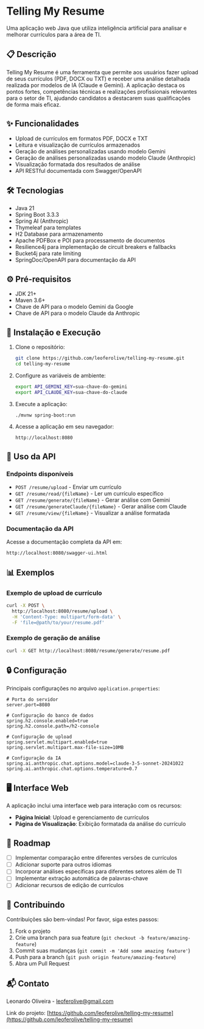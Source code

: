# Telling My Resume

Uma aplicação web Java que utiliza inteligência artificial para analisar e melhorar currículos para a área de TI.

## 📋 Descrição

Telling My Resume é uma ferramenta que permite aos usuários fazer upload de seus currículos (PDF, DOCX ou TXT) e receber uma análise detalhada realizada por modelos de IA (Claude e Gemini). A aplicação destaca os pontos fortes, competências técnicas e realizações profissionais relevantes para o setor de TI, ajudando candidatos a destacarem suas qualificações de forma mais eficaz.

## ✨ Funcionalidades

- Upload de currículos em formatos PDF, DOCX e TXT
- Leitura e visualização de currículos armazenados
- Geração de análises personalizadas usando modelo Gemini
- Geração de análises personalizadas usando modelo Claude (Anthropic)
- Visualização formatada dos resultados de análise
- API RESTful documentada com Swagger/OpenAPI

## 🛠️ Tecnologias

- Java 21
- Spring Boot 3.3.3
- Spring AI (Anthropic)
- Thymeleaf para templates
- H2 Database para armazenamento
- Apache PDFBox e POI para processamento de documentos
- Resilience4j para implementação de circuit breakers e fallbacks
- Bucket4j para rate limiting
- SpringDoc/OpenAPI para documentação da API

## ⚙️ Pré-requisitos

- JDK 21+
- Maven 3.6+
- Chave de API para o modelo Gemini da Google
- Chave de API para o modelo Claude da Anthropic

## 🚀 Instalação e Execução

1. Clone o repositório:
   ```bash
   git clone https://github.com/leoferolive/telling-my-resume.git
   cd telling-my-resume
   ```

2. Configure as variáveis de ambiente:
   ```bash
   export API_GEMINI_KEY=sua-chave-do-gemini
   export API_CLAUDE_KEY=sua-chave-do-claude
   ```

3. Execute a aplicação:
   ```bash
   ./mvnw spring-boot:run
   ```

4. Acesse a aplicação em seu navegador:
   ```
   http://localhost:8080
   ```

## 📝 Uso da API

### Endpoints disponíveis

- `POST /resume/upload` - Enviar um currículo
- `GET /resume/read/{fileName}` - Ler um currículo específico
- `GET /resume/generate/{fileName}` - Gerar análise com Gemini
- `GET /resume/generateClaude/{fileName}` - Gerar análise com Claude
- `GET /resume/view/{fileName}` - Visualizar a análise formatada

### Documentação da API

Acesse a documentação completa da API em:
```
http://localhost:8080/swagger-ui.html
```

## 📊 Exemplos

### Exemplo de upload de currículo

```bash
curl -X POST \
  http://localhost:8080/resume/upload \
  -H 'Content-Type: multipart/form-data' \
  -F 'file=@path/to/your/resume.pdf'
```

### Exemplo de geração de análise

```bash
curl -X GET http://localhost:8080/resume/generate/resume.pdf
```

## 🔒 Configuração

Principais configurações no arquivo `application.properties`:

```properties
# Porta do servidor
server.port=8080

# Configuração do banco de dados
spring.h2.console.enabled=true
spring.h2.console.path=/h2-console

# Configuração de upload
spring.servlet.multipart.enabled=true
spring.servlet.multipart.max-file-size=10MB

# Configuração da IA
spring.ai.anthropic.chat.options.model=claude-3-5-sonnet-20241022
spring.ai.anthropic.chat.options.temperature=0.7
```

## 🖥️ Interface Web

A aplicação inclui uma interface web para interação com os recursos:

- **Página Inicial**: Upload e gerenciamento de currículos
- **Página de Visualização**: Exibição formatada da análise do currículo

## 🚧 Roadmap

- [ ] Implementar comparação entre diferentes versões de currículos
- [ ] Adicionar suporte para outros idiomas
- [ ] Incorporar análises específicas para diferentes setores além de TI
- [ ] Implementar extração automática de palavras-chave
- [ ] Adicionar recursos de edição de currículos

## 🤝 Contribuindo

Contribuições são bem-vindas! Por favor, siga estes passos:

1. Fork o projeto
2. Crie uma branch para sua feature (`git checkout -b feature/amazing-feature`)
3. Commit suas mudanças (`git commit -m 'Add some amazing feature'`)
4. Push para a branch (`git push origin feature/amazing-feature`)
5. Abra um Pull Request

## 📬 Contato

Leonardo Oliveira - leoferolive@gmail.com

Link do projeto: [https://github.com/leoferolive/telling-my-resume](https://github.com/leoferolive/telling-my-resume)